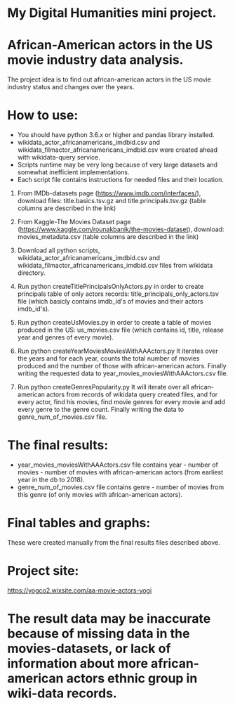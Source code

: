 # My Digital Humanities mini project.

# African-American actors in the US movie industry data analysis.
The project idea is to find out african-american actors in the US movie industry status and changes over the years.

# How to use:

* You should have python 3.6.x or higher and pandas library installed.
* wikidata_actor_africanamericans_imdbid.csv and wikidata_filmactor_africanamericans_imdbid.csv were created ahead with wikidata-query service.
* Scripts runtime may be very long because of very large datasets and somewhat inefficient implementations.
* Each script file contains instructions for needed files and their location.

1. From IMDb-datasets page (https://www.imdb.com/interfaces/), download files: 
    title.basics.tsv.gz and title.principals.tsv.gz (table columns are described in the link)

2. From Kaggle-The Movies Dataset page (https://www.kaggle.com/rounakbanik/the-movies-dataset), download:
    movies_metadata.csv (table columns are described in the link)
    
3. Download all python scripts, wikidata_actor_africanamericans_imdbid.csv and wikidata_filmactor_africanamericans_imdbid.csv files from wikidata directory.

4. Run python createTitlePrincipalsOnlyActors.py in order to create principals table of only actors records:
title_principals_only_actors.tsv file (which basicly contains imdb_id's of movies and their actors imdb_id's).

5. Run python createUsMovies.py in order to create a table of movies produced in the US:
us_movies.csv file (which contains id, title, release year and genres of every movie).

6. Run python createYearMoviesMoviesWithAAActors.py
It iterates over the years and for each year, counts the total number of movies produced and the number of those with african-american actors.
Finally writing the requested data to year_movies_moviesWithAAActors.csv file.

7. Run python createGenresPopularity.py
It will iterate over all african-american actors from records of wikidata query created files,
and for every actor, find his movies, find movie genres for every movie and add every genre to the genre count.
Finally writing the data to genre_num_of_movies.csv file.

# The final results:
* year_movies_moviesWithAAActors.csv file contains year - number of movies - number of movies with african-american actors (from earliest year in the db to 2018).
* genre_num_of_movies.csv file contains genre - number of movies from this genre (of only movies with african-american actors).

# Final tables and graphs:
These were created manually from the final results files described above.

# Project site:
https://yogco2.wixsite.com/aa-movie-actors-yogi

# The result data may be inaccurate because of missing data in the movies-datasets, or lack of information about more african-american actors ethnic group in wiki-data records.

